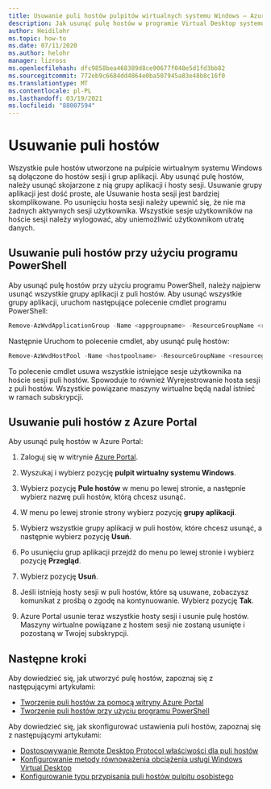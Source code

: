 ```yaml
---
title: Usuwanie puli hostów pulpitów wirtualnych systemu Windows — Azure
description: Jak usunąć pulę hostów w programie Virtual Desktop systemu Windows.
author: Heidilohr
ms.topic: how-to
ms.date: 07/11/2020
ms.author: helohr
manager: lizross
ms.openlocfilehash: dfc9858bea468389d8ce90677f048e5d1fd3bb82
ms.sourcegitcommit: 772eb9c6684dd4864e0ba507945a83e48b8c16f0
ms.translationtype: MT
ms.contentlocale: pl-PL
ms.lasthandoff: 03/19/2021
ms.locfileid: "88007594"
---
```

# <a name="delete-a-host-pool"></a>Usuwanie puli hostów

Wszystkie pule hostów utworzone na pulpicie wirtualnym systemu Windows są dołączone do hostów sesji i grup aplikacji. Aby usunąć pulę hostów, należy usunąć skojarzone z nią grupy aplikacji i hosty sesji. Usuwanie grupy aplikacji jest dość proste, ale Usuwanie hosta sesji jest bardziej skomplikowane. Po usunięciu hosta sesji należy upewnić się, że nie ma żadnych aktywnych sesji użytkownika. Wszystkie sesje użytkowników na hoście sesji należy wylogować, aby uniemożliwić użytkownikom utratę danych.

## <a name="delete-a-host-pool-with-powershell"></a>Usuwanie puli hostów przy użyciu programu PowerShell

Aby usunąć pulę hostów przy użyciu programu PowerShell, należy najpierw usunąć wszystkie grupy aplikacji z puli hostów. Aby usunąć wszystkie grupy aplikacji, uruchom następujące polecenie cmdlet programu PowerShell:

```powershell
Remove-AzWvdApplicationGroup -Name <appgroupname> -ResourceGroupName <resourcegroupname>
```

Następnie Uruchom to polecenie cmdlet, aby usunąć pulę hostów:

```powershell
Remove-AzWvdHostPool -Name <hostpoolname> -ResourceGroupName <resourcegroupname> -Force:$true
```

To polecenie cmdlet usuwa wszystkie istniejące sesje użytkownika na hoście sesji puli hostów. Spowoduje to również Wyrejestrowanie hosta sesji z puli hostów. Wszystkie powiązane maszyny wirtualne będą nadal istnieć w ramach subskrypcji.

## <a name="delete-a-host-pool-with-the-azure-portal"></a>Usuwanie puli hostów z Azure Portal

Aby usunąć pulę hostów w Azure Portal:

1. Zaloguj się w witrynie [Azure Portal](https://portal.azure.com/).

2. Wyszukaj i wybierz pozycję **pulpit wirtualny systemu Windows**.

3. Wybierz pozycję **Pule hostów** w menu po lewej stronie, a następnie wybierz nazwę puli hostów, którą chcesz usunąć.

4. W menu po lewej stronie strony wybierz pozycję **grupy aplikacji**.

5. Wybierz wszystkie grupy aplikacji w puli hostów, które chcesz usunąć, a następnie wybierz pozycję **Usuń**.

6. Po usunięciu grup aplikacji przejdź do menu po lewej stronie i wybierz pozycję **Przegląd**.

7. Wybierz pozycję **Usuń**.

8. Jeśli istnieją hosty sesji w puli hostów, które są usuwane, zobaczysz komunikat z prośbą o zgodę na kontynuowanie. Wybierz pozycję **Tak**.

9. Azure Portal usunie teraz wszystkie hosty sesji i usunie pulę hostów. Maszyny wirtualne powiązane z hostem sesji nie zostaną usunięte i pozostaną w Twojej subskrypcji.

## <a name="next-steps"></a>Następne kroki

Aby dowiedzieć się, jak utworzyć pulę hostów, zapoznaj się z następującymi artykułami:

- [Tworzenie puli hostów za pomocą witryny Azure Portal](create-host-pools-azure-marketplace.md)
- [Tworzenie puli hostów przy użyciu programu PowerShell](create-host-pools-powershell.md)

Aby dowiedzieć się, jak skonfigurować ustawienia puli hostów, zapoznaj się z następującymi artykułami:

- [Dostosowywanie Remote Desktop Protocol właściwości dla puli hostów](customize-rdp-properties.md)
- [Konfigurowanie metody równoważenia obciążenia usługi Windows Virtual Desktop](configure-host-pool-load-balancing.md)
- [Konfigurowanie typu przypisania puli hostów pulpitu osobistego](configure-host-pool-personal-desktop-assignment-type.md)